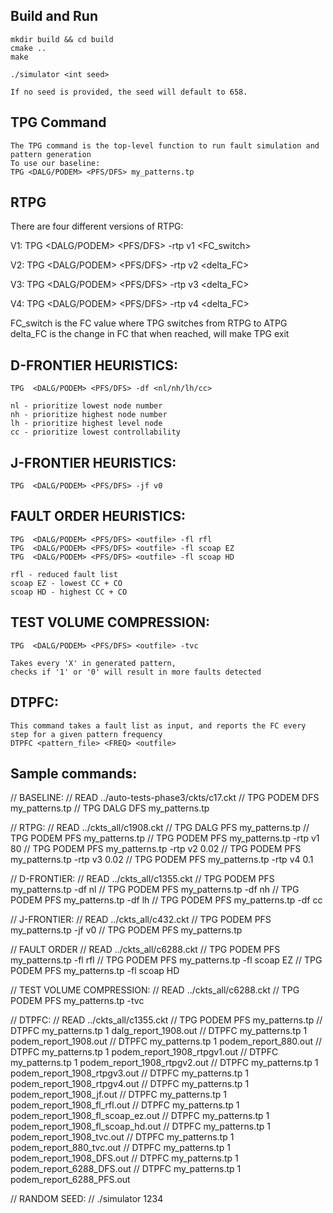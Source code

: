 ## Build and Run
    mkdir build && cd build
    cmake ..
    make
    
    ./simulator <int seed>
    
    If no seed is provided, the seed will default to 658.

## TPG Command
    The TPG command is the top-level function to run fault simulation and pattern generation
    To use our baseline:
    TPG <DALG/PODEM> <PFS/DFS> my_patterns.tp


## RTPG
There are four different versions of RTPG:

V1:
    TPG  <DALG/PODEM> <PFS/DFS> <outfile> -rtp v1 <FC_switch>

V2:
    TPG  <DALG/PODEM> <PFS/DFS> <outfile> -rtp v2 <delta_FC>

V3:
    TPG  <DALG/PODEM> <PFS/DFS> <outfile> -rtp v3 <delta_FC>

V4:
    TPG  <DALG/PODEM> <PFS/DFS> <outfile> -rtp v4 <delta_FC>

FC_switch is the FC value where TPG switches from RTPG to ATPG
delta_FC is the change in FC that when reached, will make TPG exit


## D-FRONTIER HEURISTICS:

    TPG  <DALG/PODEM> <PFS/DFS> -df <nl/nh/lh/cc> 

    nl - prioritize lowest node number
    nh - prioritize highest node number
    lh - prioritize highest level node
    cc - prioritize lowest controllability


## J-FRONTIER HEURISTICS:

    TPG  <DALG/PODEM> <PFS/DFS> -jf v0


## FAULT ORDER HEURISTICS:

    TPG  <DALG/PODEM> <PFS/DFS> <outfile> -fl rfl
    TPG  <DALG/PODEM> <PFS/DFS> <outfile> -fl scoap EZ
    TPG  <DALG/PODEM> <PFS/DFS> <outfile> -fl scoap HD

    rfl - reduced fault list
    scoap EZ - lowest CC + CO
    scoap HD - highest CC + CO


## TEST VOLUME COMPRESSION:

    TPG  <DALG/PODEM> <PFS/DFS> <outfile> -tvc

    Takes every 'X' in generated pattern, 
    checks if '1' or '0' will result in more faults detected


## DTPFC:
    This command takes a fault list as input, and reports the FC every step for a given pattern frequency
    DTPFC <pattern_file> <FREQ> <outfile>


## Sample commands:

// BASELINE:
// READ ../auto-tests-phase3/ckts/c17.ckt
// TPG PODEM DFS my_patterns.tp
// TPG DALG DFS my_patterns.tp

// RTPG:
// READ ../ckts_all/c1908.ckt
// TPG DALG PFS my_patterns.tp
// TPG PODEM PFS my_patterns.tp
// TPG PODEM PFS my_patterns.tp -rtp v1 80
// TPG PODEM PFS my_patterns.tp -rtp v2 0.02
// TPG PODEM PFS my_patterns.tp -rtp v3 0.02
// TPG PODEM PFS my_patterns.tp -rtp v4 0.1

// D-FRONTIER:
// READ ../ckts_all/c1355.ckt
// TPG PODEM PFS my_patterns.tp -df nl
// TPG PODEM PFS my_patterns.tp -df nh
// TPG PODEM PFS my_patterns.tp -df lh
// TPG PODEM PFS my_patterns.tp -df cc

// J-FRONTIER:
// READ ../ckts_all/c432.ckt
// TPG PODEM PFS my_patterns.tp -jf v0
// TPG PODEM PFS my_patterns.tp

// FAULT ORDER
// READ ../ckts_all/c6288.ckt
// TPG PODEM PFS my_patterns.tp -fl rfl
// TPG PODEM PFS my_patterns.tp -fl scoap EZ
// TPG PODEM PFS my_patterns.tp -fl scoap HD

// TEST VOLUME COMPRESSION:
// READ ../ckts_all/c6288.ckt
// TPG PODEM PFS my_patterns.tp -tvc

// DTPFC:
// READ ../ckts_all/c1355.ckt
// TPG PODEM PFS my_patterns.tp
// DTPFC my_patterns.tp 1 dalg_report_1908.out
// DTPFC my_patterns.tp 1 podem_report_1908.out
// DTPFC my_patterns.tp 1 podem_report_880.out
// DTPFC my_patterns.tp 1 podem_report_1908_rtpgv1.out
// DTPFC my_patterns.tp 1 podem_report_1908_rtpgv2.out
// DTPFC my_patterns.tp 1 podem_report_1908_rtpgv3.out
// DTPFC my_patterns.tp 1 podem_report_1908_rtpgv4.out
// DTPFC my_patterns.tp 1 podem_report_1908_jf.out
// DTPFC my_patterns.tp 1 podem_report_1908_fl_rfl.out
// DTPFC my_patterns.tp 1 podem_report_1908_fl_scoap_ez.out
// DTPFC my_patterns.tp 1 podem_report_1908_fl_scoap_hd.out
// DTPFC my_patterns.tp 1 podem_report_1908_tvc.out
// DTPFC my_patterns.tp 1 podem_report_880_tvc.out
// DTPFC my_patterns.tp 1 podem_report_1908_DFS.out
// DTPFC my_patterns.tp 1 podem_report_6288_DFS.out
// DTPFC my_patterns.tp 1 podem_report_6288_PFS.out

// RANDOM SEED:
// ./simulator 1234
